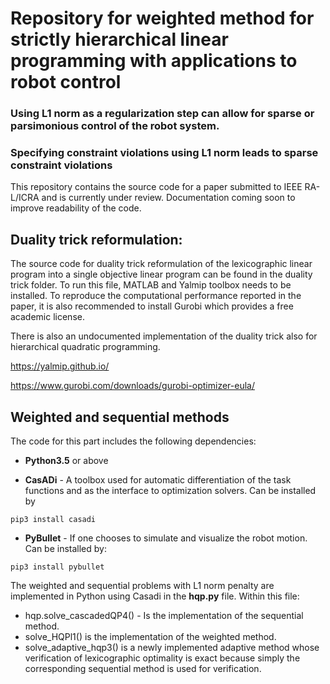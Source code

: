 # Repository for weighted method for strictly hierarchical linear programming with applications to robot control

### Using L1 norm as a regularization step can allow for sparse or parsimonious control of the robot system.
### Specifying constraint violations using L1 norm leads to sparse constraint violations


This repository contains the source code for a paper submitted to IEEE RA-L/ICRA and is currently under review.
Documentation coming soon to improve readability of the code.


## Duality trick reformulation:

The source code for duality trick reformulation of the lexicographic linear program into a single objective linear program can be found in the duality trick folder. To run this file, MATLAB and Yalmip toolbox needs to be installed. To reproduce the computational performance reported in the paper, it is also recommended to install Gurobi which provides a free academic license.

There is also an undocumented implementation of the duality trick also for hierarchical quadratic programming.

https://yalmip.github.io/

https://www.gurobi.com/downloads/gurobi-optimizer-eula/

## Weighted and sequential methods 

The code for this part includes the following dependencies:

* **Python3.5** or above

* **CasADi** - A toolbox used for automatic differentiation of the task functions and as the interface to optimization solvers. Can be installed by
```
pip3 install casadi
```
* **PyBullet** - If one chooses to simulate and visualize the robot motion. Can be installed by:

```
pip3 install pybullet
```


The weighted and sequential problems with L1 norm penalty are implemented in Python using Casadi in the **hqp.py** file. Within this file:

* hqp.solve_cascadedQP4() - Is the implementation of the sequential method.
* solve_HQPl1() is the implementation of the weighted method.
* solve_adaptive_hqp3() is a newly implemented adaptive method whose verification of lexicographic optimality is exact because simply the corresponding sequential method is used for verification.



